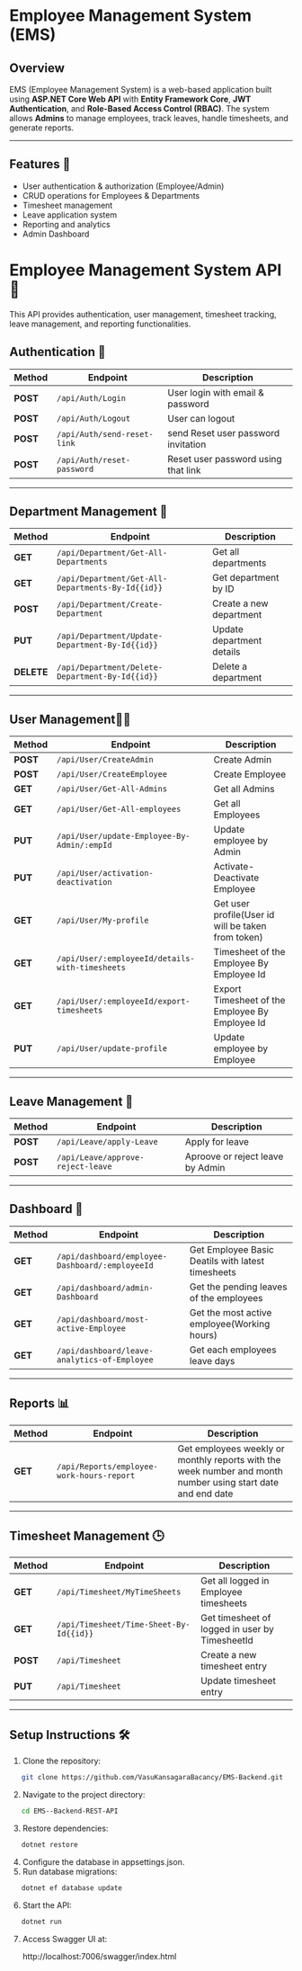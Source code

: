 # Employee Management System (EMS)

## Overview
EMS (Employee Management System) is a web-based application built using **ASP.NET Core Web API** with **Entity Framework Core**, **JWT Authentication**, and **Role-Based Access Control (RBAC)**. The system allows **Admins** to manage employees, track leaves, handle timesheets, and generate reports.

---

## Features 🎯
- User authentication & authorization (Employee/Admin)
- CRUD operations for Employees & Departments
- Timesheet management
- Leave application system
- Reporting and analytics
- Admin Dashboard

# Employee Management System API 📌

This API provides authentication, user management, timesheet tracking, leave management, and reporting functionalities.

## Authentication 🔑
| Method | Endpoint | Description |
|--------|---------|-------------|
| **POST** | `/api/Auth/Login` | User login with email & password |
| **POST** | `/api/Auth/Logout` | User can logout |
| **POST** | `/api/Auth/send-reset-link` |send Reset user password invitation |
| **POST** | `/api/Auth/reset-password` |Reset user password using that link|

---

## Department Management 📁
| Method | Endpoint | Description |
|--------|---------|-------------|
| **GET** | `/api/Department/Get-All-Departments` | Get all departments |
| **GET** | `/api/Department/Get-All-Departments-By-Id{{id}}` | Get department by ID |
| **POST** | `/api/Department/Create-Department` | Create a new department |
| **PUT** | `/api/Department/Update-Department-By-Id{{id}}` | Update department details |
| **DELETE** | `/api/Department/Delete-Department-By-Id{{id}}` | Delete a department |

---

## User Management👨‍💼
| Method | Endpoint | Description |
|--------|---------|-------------|
| **POST** | `/api/User/CreateAdmin` | Create Admin |
| **POST** | `/api/User/CreateEmployee` | Create Employee |
| **GET** | `/api/User/Get-All-Admins` | Get all Admins |
| **GET** | `/api/User/Get-All-employees` | Get all Employees |
| **PUT** | `/api/User/update-Employee-By-Admin/:empId` | Update employee by Admin |
| **PUT** | `/api/User/activation-deactivation` | Activate-Deactivate Employee |
| **GET** | `/api/User/My-profile` | Get user profile(User id will be taken from token) |
| **GET** | `/api/User/:employeeId/details-with-timesheets` | Timesheet of the Employee By Employee Id |
| **GET** | `/api/User/:employeeId/export-timesheets` |Export Timesheet of the Employee By Employee Id |
| **PUT** | `/api/User/update-profile` |  Update employee by Employee |

---

## Leave Management 📆
| Method | Endpoint | Description |
|--------|---------|-------------|
| **POST** | `/api/Leave/apply-Leave` | Apply for leave |
| **POST** | `/api/Leave/approve-reject-leave` | Aproove or reject leave by Admin |

---

## Dashboard  📁
| Method | Endpoint | Description |
|--------|---------|-------------|
| **GET** | `/api/dashboard/employee-Dashboard/:employeeId` | Get Employee Basic Deatils with latest timesheets |
| **GET** | `/api/dashboard/admin-Dashboard` | Get the pending leaves of  the employees  |
| **GET** | `/api/dashboard/most-active-Employee` | Get the most active employee(Working hours) |
| **GET** | `/api/dashboard/leave-analytics-of-Employee` | Get each employees leave days |

---
## Reports 📊
| Method | Endpoint | Description |
|--------|---------|-------------|
| **GET** | `/api/Reports/employee-work-hours-report` | Get employees weekly or monthly reports with the week number and month number using start date and end date|

---

## Timesheet Management 🕒
| Method | Endpoint | Description |
|--------|---------|-------------|
| **GET** | `/api/Timesheet/MyTimeSheets` | Get all logged in Employee timesheets |
| **GET** | `/api/Timesheet/Time-Sheet-By-Id{{id}}` | Get timesheet of logged in user  by TimesheetId  |
| **POST** | `/api/Timesheet` | Create a new timesheet entry |
| **PUT** | `/api/Timesheet` | Update timesheet entry |

---
## Setup Instructions 🛠️


1. Clone the repository:
```sh
   git clone https://github.com/VasuKansagaraBacancy/EMS-Backend.git
```  
2. Navigate to the project directory:  
```sh
   cd EMS--Backend-REST-API
```  
3. Restore dependencies:  
```sh
   dotnet restore
```
4. Configure the database in appsettings.json.
5. Run database migrations:  
```sh
   dotnet ef database update
```  
6. Start the API:  
```sh
   dotnet run
```   
7. Access Swagger UI at:  
   
    http://localhost:7006/swagger/index.html



